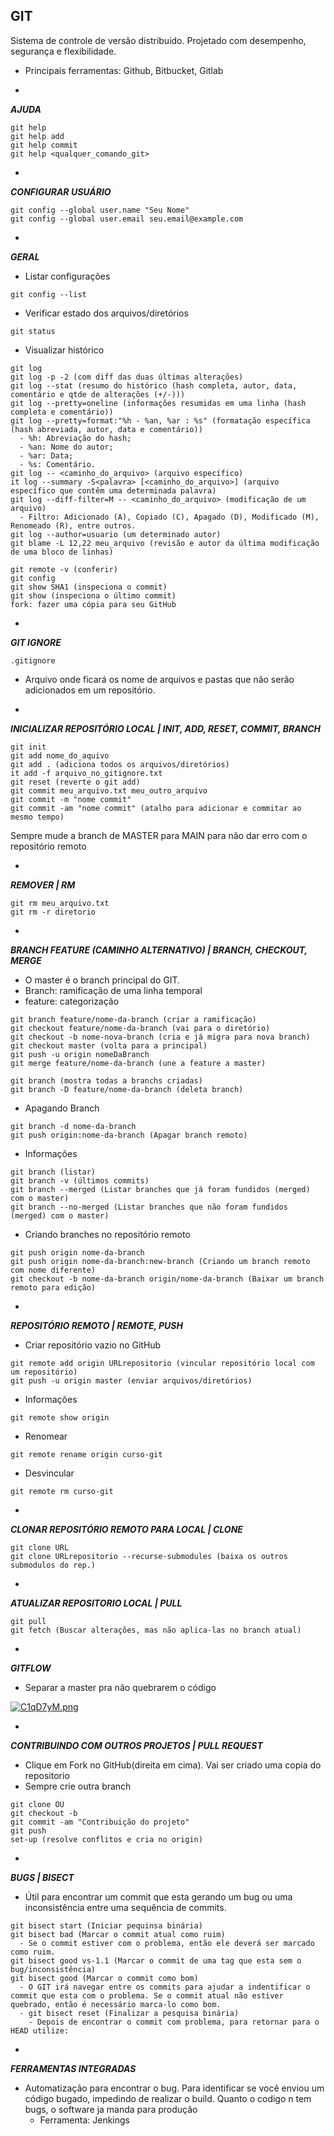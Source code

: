 ## GIT

Sistema de controle de versão distribuido. Projetado com desempenho, segurança e flexibilidade.

- Principais ferramentas: Github, Bitbucket, Gitlab

-
***AJUDA***
```
git help
git help add
git help commit
git help <qualquer_comando_git>
```

-
***CONFIGURAR USUÁRIO***
```
git config --global user.name "Seu Nome"
git config --global user.email seu.email@example.com
```

-
***GERAL***

- Listar configurações
```
git config --list
```
- Verificar estado dos arquivos/diretórios
```
git status
```
- Visualizar histórico
```
git log
git log -p -2 (com diff das duas últimas alterações)
git log --stat (resumo do histórico (hash completa, autor, data, comentário e qtde de alterações (+/-)))
git log --pretty=oneline (informações resumidas em uma linha (hash completa e comentário))
git log --pretty=format:"%h - %an, %ar : %s" (formatação específica (hash abreviada, autor, data e comentário))
  - %h: Abreviação do hash;
  - %an: Nome do autor;
  - %ar: Data;
  - %s: Comentário.
git log -- <caminho_do_arquivo> (arquivo específico)
it log --summary -S<palavra> [<caminho_do_arquivo>] (arquivo específico que contêm uma determinada palavra)
git log --diff-filter=M -- <caminho_do_arquivo> (modificação de um arquivo)
  - Filtro: Adicionado (A), Copiado (C), Apagado (D), Modificado (M), Renomeado (R), entre outros.
git log --author=usuario (um determinado autor)
git blame -L 12,22 meu_arquivo (revisão e autor da última modificação de uma bloco de linhas)

```
```
git remote -v (conferir)
git config
git show SHA1 (inspeciona o commit)
git show (inspeciona o último commit)
fork: fazer uma cópia para seu GitHub
```
-
***GIT IGNORE***
```
.gitignore 
```
- Arquivo onde ficará os nome de arquivos e pastas que não serão adicionados em um repositório.

-
***INICIALIZAR REPOSITÓRIO LOCAL | INIT, ADD, RESET, COMMIT, BRANCH***
```
git init
git add nome_do_aquivo 
git add . (adiciona todos os arquivos/diretórios)
it add -f arquivo_no_gitignore.txt
git reset (reverte o git add)
git commit meu_arquivo.txt meu_outro_arquivo
git commit -m "nome commit"
git commit -am "nome commit" (atalho para adicionar e commitar ao mesmo tempo)
```
Sempre mude a branch de MASTER para MAIN para não dar erro com o repositório remoto

-
***REMOVER | RM***
```
git rm meu_arquivo.txt
git rm -r diretorio
```

-
***BRANCH FEATURE (CAMINHO ALTERNATIVO) | BRANCH, CHECKOUT, MERGE***
- O master é o branch principal do GIT.
- Branch: ramificação de uma linha temporal
- feature: categorização
```
git branch feature/nome-da-branch (criar a ramificação)
git checkout feature/nome-da-branch (vai para o diretório)
git checkout -b nome-nova-branch (cria e já migra para nova branch)
git checkout master (volta para a principal)
git push -u origin nomeDaBranch 
git merge feature/nome-da-branch (une a feature a master)

git branch (mostra todas a branchs criadas)
git branch -D feature/nome-da-branch (deleta branch)
```
- Apagando Branch
```
git branch -d nome-da-branch
git push origin:nome-da-branch (Apagar branch remoto)
```
- Informações
```
git branch (listar)
git branch -v (últimos commits)
git branch --merged (Listar branches que já foram fundidos (merged) com o master)
git branch --no-merged (Listar branches que não foram fundidos (merged) com o master)
```
- Criando branches no repositório remoto
```
git push origin nome-da-branch
git push origin nome-da-branch:new-branch (Criando um branch remoto com nome diferente)
git checkout -b nome-da-branch origin/nome-da-branch (Baixar um branch remoto para edição)
```

-
***REPOSITÓRIO REMOTO | REMOTE, PUSH***

- Criar repositório vazio no GitHub
```
git remote add origin URLrepositorio (vincular repositório local com um repositório)
git push -u origin master (enviar arquivos/diretórios)
```
- Informações
```
git remote show origin
```
- Renomear
```
git remote rename origin curso-git
```
- Desvincular
```
git remote rm curso-git
```

-
***CLONAR REPOSITÓRIO REMOTO PARA LOCAL | CLONE***
```
git clone URL
git clone URLrepositorio --recurse-submodules (baixa os outros submodulos do rep.)
```

-
***ATUALIZAR REPOSITORIO LOCAL | PULL***
```
git pull 
git fetch (Buscar alterações, mas não aplica-las no branch atual)
```

-
***GITFLOW***

- Separar a master pra não quebrarem o código

[![C1qD7yM.png](https://i.imgur.com/C1qD7yM.png)](https://imgur.com/C1qD7yM)

-
***CONTRIBUINDO COM OUTROS PROJETOS | PULL REQUEST***

- Clique em Fork no GitHub(direita em cima). Vai ser criado uma copia do repositorio
- Sempre crie outra branch
```
git clone OU
git checkout -b 
git commit -am "Contribuição do projeto"
git push
set-up (resolve conflitos e cria no origin)
```

-
***BUGS | BISECT***
- Útil para encontrar um commit que esta gerando um bug ou uma inconsistência entre uma sequência de commits.
```
git bisect start (Iniciar pequinsa binária)
git bisect bad (Marcar o commit atual como ruim)
  - Se o commit estiver com o problema, então ele deverá ser marcado como ruim.
git bisect good vs-1.1 (Marcar o commit de uma tag que esta sem o bug/inconsistência)
git bisect good (Marcar o commit como bom)
  - O GIT irá navegar entre os commits para ajudar a indentificar o commit que esta com o problema. Se o commit atual não estiver quebrado, então é necessário marca-lo como bom.
  - git bisect reset (Finalizar a pesquisa binária)
    - Depois de encontrar o commit com problema, para retornar para o HEAD utilize:
```

-
***FERRAMENTAS INTEGRADAS***

- Automatização para encontrar o bug. Para identificar se você enviou um código bugado, impedindo de realizar o build. Quanto o codigo n tem bugs, o software ja manda para produção
  - Ferramenta: Jenkings
